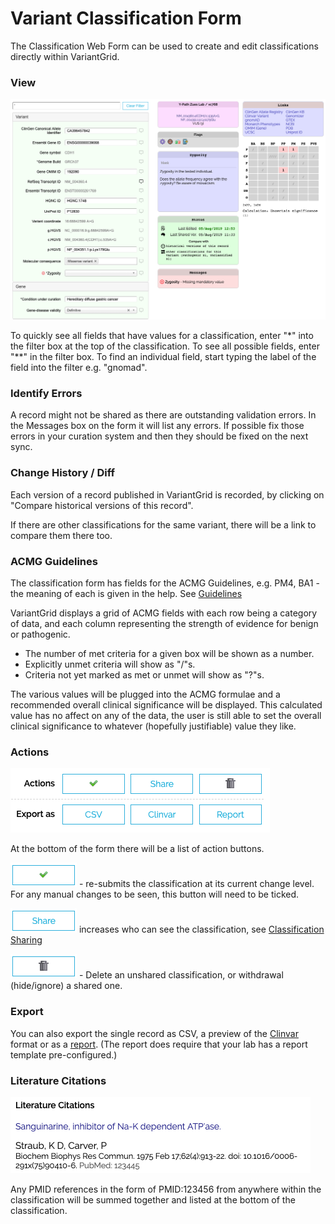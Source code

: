 # Variant Classification Form

The Classification Web Form can be used to create and edit classifications directly within VariantGrid.

### View

![](images/classification_form.png)

To quickly see all fields that have values for a classification, enter "*" into the filter box at the top of the classification.
To see all possible fields, enter "**" in the filter box.
To find an individual field, start typing the label of the field into the filter e.g. "gnomad".

### Identify Errors

A record might not be shared as there are outstanding validation errors. In the Messages box on the form it will list any errors. If possible fix those errors in your curation system and then they should be fixed on the next sync.

### Change History / Diff

Each version of a record published in VariantGrid is recorded, by clicking on "Compare historical versions of this record".

If there are other classifications for the same variant, there will be a link to compare them there too.

### ACMG Guidelines

The classification form has fields for the ACMG Guidelines, e.g. PM4, BA1 - the meaning of each is given in the help.
See [Guidelines](https://www.acmg.net/docs/Standards_Guidelines_for_the_Interpretation_of_Sequence_Variants.pdf)

VariantGrid displays a grid of ACMG fields with each row being a category of data, and each column representing the strength of evidence for benign or pathogenic.
* The number of met criteria for a given box will be shown as a number.
* Explicitly unmet criteria will show as "/"s.
* Criteria not yet marked as met or unmet will show as "?"s.

The various values will be plugged into the ACMG formulae and a recommended overall clinical significance will be displayed.
This calculated value has no affect on any of the data, the user is still able to set the overall clinical significance to whatever (hopefully justifiable) value they like.

### Actions

![](images/classification_form_actions.png)

At the bottom of the form there will be a list of action buttons.


![Tick](images/classification_form_action_button_tick.png) - re-submits the classification at its current change level. For any manual changes to be seen, this button will need to be ticked.

![Share](images/classification_form_action_button_share.png) increases who can see the classification, see [Classification Sharing](variant_classification_sharing.md)

![Delete/Widthdraw](images/classification_form_action_button_delete.png) - Delete an unshared classification, or withdrawal (hide/ignore) a shared one. 

### Export

You can also export the single record as CSV, a preview of the [Clinvar](https://www.ncbi.nlm.nih.gov/clinvar/) format or as a [report](variant_classification_report.md).
(The report does require that your lab has a report template pre-configured.)

### Literature Citations

![](images/classification_form_literature.png)


Any PMID references in the form of PMID:123456 from anywhere within the classification will be summed together and listed at the bottom of the classification.